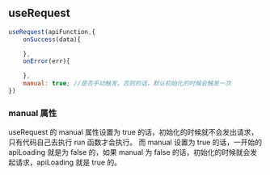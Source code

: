 ## useRequest

```js
useRequest(apiFunction,{
    onSuccess(data){

    },
    onError(err){

    },
    manual: true; //是否手动触发，否则的话，默认初始化的时候会触发一次
})
```

### manual 属性

useRequest 的 manual 属性设置为 true 的话，初始化的时候就不会发出请求，只有代码自己去执行 run 函数才会执行。 而 manual 设置为 true 的话，一开始的 apiLoading 就是为 false 的，如果 manual 为 false 的话，初始化的时候就会发起请求，apiLoading 就是 true 的。
